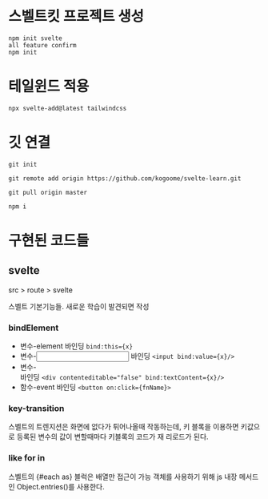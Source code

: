 # 스벨트킷 프로젝트 생성

```
npm init svelte
all feature confirm
npm init
```

# 테일윈드 적용

```
npx svelte-add@latest tailwindcss
```

# 깃 연결

```
git init

git remote add origin https://github.com/kogoome/svelte-learn.git

git pull origin master

npm i
```

# 구현된 코드들

## svelte

src > route > svelte

스벨트 기본기능들. 새로운 학습이 발견되면 작성

### bindElement

- 변수-element 바인딩 `bind:this={x}`
- 변수-<input> 바인딩 `<input bind:value={x}/>`
- 변수-<div> 바인딩 `<div contenteditable="false" bind:textContent={x}/>`
- 함수-event 바인딩 `<button on:click={fnName}>`

### key-transition

스벨트의 트렌지션은 화면에 없다가 튀어나올때 작동하는데,
키 블록을 이용하면 키값으로 등록된 변수의 값이 변할때마다
키블록의 코드가 재 리로드가 된다.

### like for in
스벨트의 {#each as} 블럭은 배열만 접근이 가능
객체를 사용하기 위해 js 내장 메서드인 Object.entries()를 사용한다.
